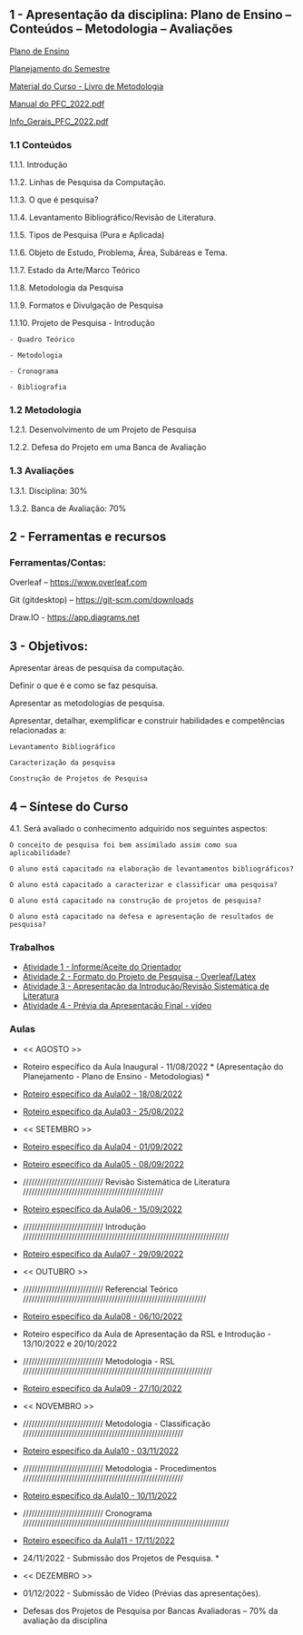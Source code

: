 ## 1 - Apresentação da disciplina: Plano de Ensino – Conteúdos – Metodologia – Avaliações

[Plano de Ensino](https://github.com/marcoswagner-commits/tcc/files/9281685/Plano_Ensino_PFC2_2022_1.pdf)

[Planejamento do Semestre](https://github.com/marcoswagner-commits/tcc/files/9281684/Planejamento_Semestre_2022_1_PFC1.pdf)

[Material do Curso - Livro de Metodologia](https://github.com/marcoswagner-commits/tcc/files/9284612/livro_completo.pdf)

[Manual do PFC_2022.pdf](https://github.com/marcoswagner-commits/tcc/files/9281932/Manual.do.PFC_2022.pdf)

[Info_Gerais_PFC_2022.pdf](https://github.com/marcoswagner-commits/tcc/files/9281931/Info_Gerais_PFC_2022.pdf)


### 1.1 Conteúdos
1.1.1. Introdução

1.1.2. Linhas de Pesquisa da Computação.

1.1.3. O que é pesquisa?

1.1.4. Levantamento Bibliográfico/Revisão de Literatura.

1.1.5. Tipos de Pesquisa (Pura e Aplicada)

1.1.6. Objeto de Estudo, Problema, Área, Subáreas e Tema.

1.1.7. Estado da Arte/Marco Teórico

1.1.8. Metodologia da Pesquisa

1.1.9. Formatos e Divulgação de Pesquisa

1.1.10. Projeto de Pesquisa
    - Introdução
    
    - Quadro Teórico
    
    - Metodologia
    
    - Cronograma
    
    - Bibliografia


### 1.2 Metodologia

1.2.1. Desenvolvimento de um Projeto de Pesquisa

1.2.2. Defesa do Projeto em uma Banca de Avaliação

### 1.3 Avaliações

1.3.1. Disciplina: 30%

1.3.2. Banca de Avaliação: 70%

## 2  - Ferramentas e recursos

### Ferramentas/Contas:
Overleaf – https://www.overleaf.com

Git (gitdesktop) – https://git-scm.com/downloads

Draw.IO - https://app.diagrams.net 


## 3 - Objetivos:
Apresentar áreas de pesquisa da computação.

Definir o que é e como se faz pesquisa.

Apresentar as metodologias de pesquisa.

Apresentar, detalhar, exemplificar e construir habilidades e competências relacionadas a:

    Levantamento Bibliográfico

    Caracterização da pesquisa

    Construção de Projetos de Pesquisa


## 4 – Síntese do Curso
4.1. Será avaliado o conhecimento adquirido nos seguintes aspectos:

    O conceito de pesquisa foi bem assimilado assim como sua aplicabilidade?
    
    O aluno está capacitado na elaboração de levantamentos bibliográficos?
    
    O aluno está capacitado a caracterizar e classificar uma pesquisa?
    
    O aluno está capacitado na construção de projetos de pesquisa?
    
    O aluno está capacitado na defesa e apresentação de resultados de pesquisa?



### Trabalhos
- [Atividade 1 - Informe/Aceite do Orientador]()
- [Atividade 2 - Formato do Projeto de Pesquisa - Overleaf/Latex]()
- [Atividade 3 - Apresentação da Introdução/Revisão Sistemática de Literatura]()
- [Atividade 4 - Prévia da Apresentação Final - vídeo]()

### Aulas
- << AGOSTO >>
- Roteiro específico da Aula Inaugural  - 11/08/2022 * (Apresentação do Planejamento - Plano de Ensino - Metodologias) *
- [Roteiro específico da Aula02 - 18/08/2022](https://github.com/marcoswagner-commits/tcc/tree/documentos/aula02.md)
- [Roteiro específico da Aula03 - 25/08/2022](https://github.com/marcoswagner-commits/tcc/tree/documentos/aula03.md)

- << SETEMBRO >>
- [Roteiro específico da Aula04 - 01/09/2022](https://github.com/marcoswagner-commits/tcc/tree/documentos/aula04.md)
- [Roteiro específico da Aula05 - 08/09/2022](https://github.com/marcoswagner-commits/tcc/tree/documentos/aula04.md)

-  //////////////////////////// Revisão Sistemática de Literatura /////////////////////////////////////////////////
- [Roteiro específico da Aula06 - 15/09/2022](https://github.com/marcoswagner-commits/tcc/tree/documentos/aula04.md)

-  //////////////////////////// Introdução ////////////////////////////////////////////////////////////////////////
- [Roteiro específico da Aula07 - 29/09/2022](https://github.com/marcoswagner-commits/tcc/tree/documentos/aula04.md)

- << OUTUBRO >>
-  //////////////////////////// Referencial Teórico ////////////////////////////////////////////////////////////////
- [Roteiro específico da Aula08 - 06/10/2022](https://github.com/marcoswagner-commits/tcc/tree/documentos/aula04.md)
-  Roteiro específico da Aula de Apresentação da RSL e Introdução  - 13/10/2022 e 20/10/2022 
-  //////////////////////////// Metodologia - RSL //////////////////////////////////////////////////////////////////
- [Roteiro específico da Aula09 - 27/10/2022](https://github.com/marcoswagner-commits/tcc/tree/documentos/aula04.md)


- << NOVEMBRO >>
-  //////////////////////////// Metodologia - Classificação ////////////////////////////////////////////////////////
- [Roteiro específico da Aula10 - 03/11/2022](https://github.com/marcoswagner-commits/tcc/tree/documentos/aula04.md)
-  //////////////////////////// Metodologia - Procedimentos ////////////////////////////////////////////////////////
- [Roteiro específico da Aula10 - 10/11/2022](https://github.com/marcoswagner-commits/tcc/tree/documentos/aula04.md)
-  //////////////////////////// Cronograma ////////////////////////////////////////////////////////////////////////
- [Roteiro específico da Aula11 - 17/11/2022](https://github.com/marcoswagner-commits/tcc/tree/documentos/aula04.md)
- 24/11/2022 - Submissão dos Projetos de Pesquisa. *


- << DEZEMBRO >>
- 01/12/2022 - Submissão de Vídeo (Prévias das apresentações). 
- Defesas dos Projetos de Pesquisa por Bancas Avaliadoras – 70% da avaliação da disciplina
